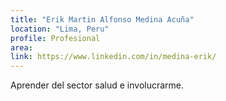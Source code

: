 ```yaml
---
title: "Erik Martin Alfonso Medina Acuña"
location: "Lima, Peru"
profile: Profesional
area: 
link: https://www.linkedin.com/in/medina-erik/
---
```


Aprender del sector salud e involucrarme.